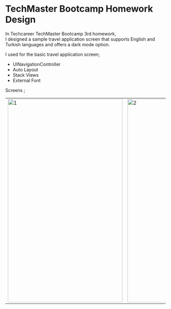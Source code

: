 # TechMaster Bootcamp Homework Design

In Techcareer TechMaster Bootcamp 3rd homework, <br>
I designed a sample travel application screen that supports English and Turkish languages and offers a dark mode option.

I used for the basic travel application screen;

- UINavigationController
- Auto Layout
- Stack Views
- External Font

Screens ; <br>

<table>
  <tr>
    <td> <img src="https://user-images.githubusercontent.com/77745850/212477116-885fa113-9995-44d0-bced-f0b032599f19.gif"  alt="1" width = 360px height = 640px ></td>
    <td><img src="https://user-images.githubusercontent.com/77745850/212477122-449d58c7-3f23-4d24-8091-72dedc114f0a.gif" alt="2" width = 360px height = 640px></td>
       <td><img src="https://user-images.githubusercontent.com/77745850/212477123-a56c9f20-e126-4c7d-840f-a252ca7732ff.gif" alt="2" width = 360px height = 640px></td>
   </tr> 
 
  </tr>
</table>
